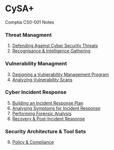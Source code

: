 # CySA+
Comptia CS0-001 Notes

### Threat Managment  
1. <a href="https://github.com/ReefMeeter/CySA/blob/master/01.%20Defending%20Against%20CyberSecurity%20Threats.md">Defending Against Cyber Security Threats</a>
2. <a href="https://github.com/ReefMeeter/CySA/blob/master/02%20Recognisance%20%26%20Intelligence%20Gathering.md">Recognisance & Intelligence Gathering</a>
### Vulnerability Managment  
3. <a href="https://github.com/ReefMeeter/CySA/blob/master/03.%20Designing%20a%20Vulnerability%20Management%20Program.md">Designing a Vulnerability Management Program</a>
4. <a href="https://github.com/ReefMeeter/CySA/blob/master/04.%20Analyzing%20Vulnerability%20Scans.md">Analyzing Vulnerability Scans</a>
### Cyber Incident Response  
5. <a href="https://github.com/ReefMeeter/CySA/blob/master/05.%20Building%20an%20Incident%20Response%20Plan.md">Building an Incident Response Plan</a>
6. <a href="https://github.com/ReefMeeter/CySA/blob/master/06.%20Analysing%20Symptoms%20for%20Incident%20Response.md">Analysing Symptoms for Incident Response</a>
7. <a href="https://github.com/ReefMeeter/CySA/blob/master/07.%20Performing%20Forensic%20Analysis.md">Performing Forensic Analysis</a>
8. <a href="https://github.com/ReefMeeter/CySA/blob/master/08.%20Recovery%20%26%20Post-Incident%20Response.md">Recovery & Post-Incident Response</a>
### Security Architecture & Tool Sets
9. <a href="https://github.com/ReefMeeter/CySA/blob/master/09.%20Policy%20&%20Compliance.md">Policy & Compliance</a>
